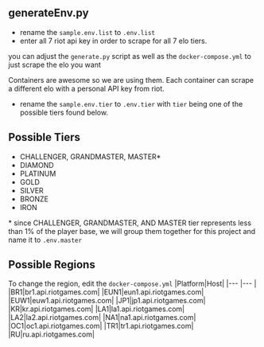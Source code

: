 ## generateEnv.py
* rename the `sample.env.list` to `.env.list`
* enter all 7 riot api key in order to scrape for all 7 elo tiers.

you can adjust the `generate.py` script as well as the `docker-compose.yml` to just scrape the elo you want


Containers are awesome so we are using them. Each container can scrape a different elo with a personal API key from riot. 
* rename the `sample.env.tier` to `.env.tier` with `tier` being one of the possible tiers found below. 

## Possible Tiers
* CHALLENGER, GRANDMASTER, MASTER*
* DIAMOND
* PLATINUM 
* GOLD
* SILVER
* BRONZE
* IRON

\* since CHALLENGER, GRANDMASTER, AND MASTER tier represents less than 1% of the player base, we will group them together for this project and name it to `.env.master`

## Possible Regions
To change the region, edit the `docker-compose.yml`
|Platform|Host|
|--- |--- |
|BR1|br1.api.riotgames.com|
|EUN1|eun1.api.riotgames.com|
|EUW1|euw1.api.riotgames.com|
|JP1|jp1.api.riotgames.com|
|KR|kr.api.riotgames.com|
|LA1|la1.api.riotgames.com|
|LA2|la2.api.riotgames.com|
|NA1|na1.api.riotgames.com|
|OC1|oc1.api.riotgames.com|
|TR1|tr1.api.riotgames.com|
|RU|ru.api.riotgames.com|
